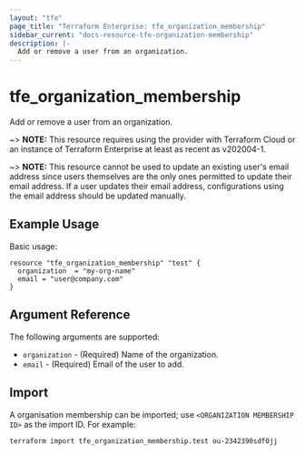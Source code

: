 ```yaml
---
layout: "tfe"
page_title: "Terraform Enterprise: tfe_organization_membership"
sidebar_current: "docs-resource-tfe-organization-membership"
description: |-
  Add or remove a user from an organization.
---
```


# tfe_organization_membership

Add or remove a user from an organization.

~> **NOTE:** This resource requires using the provider with Terraform Cloud or
an instance of Terraform Enterprise at least as recent as v202004-1.

~> **NOTE:** This resource cannot be used to update an existing user's email address
since users themselves are the only ones permitted to update their email address.
If a user updates their email address, configurations using the email address should
be updated manually.

## Example Usage

Basic usage:

```hcl
resource "tfe_organization_membership" "test" {
  organization  = "my-org-name"
  email = "user@company.com"
}
```

## Argument Reference

The following arguments are supported:

* `organization` - (Required) Name of the organization.
* `email` - (Required) Email of the user to add.

## Import

A organisation membership can be imported; use `<ORGANIZATION MEMBERSHIP ID>`
as the import ID. For example:

```shell
terraform import tfe_organization_membership.test ou-2342390sdf0jj
```
